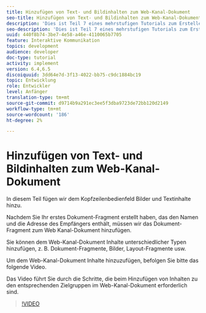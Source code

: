```yaml
---
title: Hinzufügen von Text- und Bildinhalten zum Web-Kanal-Dokument
seo-title: Hinzufügen von Text- und Bildinhalten zum Web-Kanal-Dokument
description: 'Dies ist Teil 7 eines mehrstufigen Tutorials zum Erstellen Ihres ersten interaktiven Kommunikations-Dokuments. In diesem Teil fügen wir dem Kopfzeilenbedienfeld Bilder und Textinhalte hinzu. '
seo-description: 'Dies ist Teil 7 eines mehrstufigen Tutorials zum Erstellen Ihres ersten interaktiven Kommunikations-Dokuments. In diesem Teil fügen wir dem Kopfzeilenbedienfeld Bilder und Textinhalte hinzu. '
uuid: 440f8b74-3be7-4e58-a46e-4110065b7705
feature: Interaktive Kommunikation
topics: development
audience: developer
doc-type: tutorial
activity: implement
version: 6.4,6.5
discoiquuid: 3dd64e7d-3f13-4022-bb75-c9dc1884bc19
topic: Entwicklung
role: Entwickler
level: Anfänger
translation-type: tm+mt
source-git-commit: d9714b9a291ec3ee5f3dba9723de72bb120d2149
workflow-type: tm+mt
source-wordcount: '186'
ht-degree: 2%

---
```



# Hinzufügen von Text- und Bildinhalten zum Web-Kanal-Dokument

In diesem Teil fügen wir dem Kopfzeilenbedienfeld Bilder und Textinhalte hinzu.

Nachdem Sie Ihr erstes Dokument-Fragment erstellt haben, das den Namen und die Adresse des Empfängers enthält, müssen wir das Dokument-Fragment zum Web Kanal-Dokument hinzufügen.

Sie können dem Web-Kanal-Dokument Inhalte unterschiedlicher Typen hinzufügen, z. B. Dokument-Fragmente, Bilder, Layout-Fragmente usw.

Um dem Web-Kanal-Dokument Inhalte hinzuzufügen, befolgen Sie bitte das folgende Video.

Das Video führt Sie durch die Schritte, die beim Hinzufügen von Inhalten zu den entsprechenden Zielgruppen im Web-Kanal-Dokument erforderlich sind.

>[!VIDEO](https://video.tv.adobe.com/v/22359/?quality=9&learn=on)

